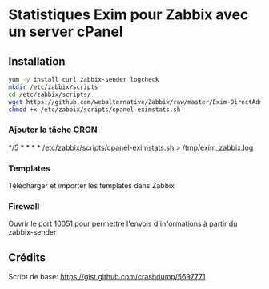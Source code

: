# Statistiques Exim pour Zabbix avec un server cPanel

## Installation
```bash
yum -y install curl zabbix-sender logcheck
mkdir /etc/zabbix/scripts
cd /etc/zabbix/scripts/
wget https://github.com/webalternative/Zabbix/raw/master/Exim-DirectAdmin/cpanel-eximstats.sh
chmod +x /etc/zabbix/scripts/cpanel-eximstats.sh
```
### Ajouter la tâche CRON
*/5 * * * *  /etc/zabbix/scripts/cpanel-eximstats.sh > /tmp/exim_zabbix.log

### Templates
Télécharger et importer les templates dans Zabbix

### Firewall
Ouvrir le port 10051 pour permettre l'envois d'informations à partir du zabbix-sender


## Crédits
Script de base: https://gist.github.com/crashdump/5697771
